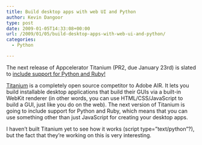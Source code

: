 ```yaml
---
title: Build desktop apps with web UI and Python
author: Kevin Dangoor
type: post
date: 2009-01-05T14:33:08+00:00
url: /2009/01/05/build-desktop-apps-with-web-ui-and-python/
categories:
  - Python

---
```

The next release of Appcelerator Titanium (PR2, due January 23rd) is slated to [include support for Python and Ruby!][1]

[Titanium][2] is a completely open source competitor to Adobe AIR. It lets you build installable desktop applications that build their GUIs via a built-in WebKit renderer (in other words, you can use HTML/CSS/JavaScript to build a GUI, just like you do on the web). The next version of Titanium is going to include support for Python and Ruby, which means that you can use something other than just JavaScript for creating your desktop apps.

I haven&#8217;t built Titanium yet to see how it works (script type=&#8221;text/python&#8221;?), but the fact that they&#8217;re working on this is very interesting.

 [1]: http://community.appcelerator.org/message/8555
 [2]: http://titaniumapp.com/